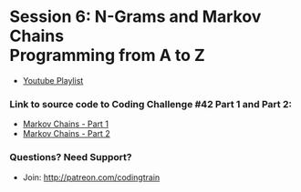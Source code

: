 # Session 6: N-Grams and Markov Chains<br />Programming from A to Z
* [Youtube Playlist](https://www.youtube.com/watch?v=v4kL0OHuxXs&list=PLRqwX-V7Uu6ah9Oqs_BFQIbGIn1XynsVT&index=1)


### Link to source code to Coding Challenge #42 Part 1 and Part 2: 
* [Markov Chains - Part 1](https://github.com/CodingTrain/Rainbow-Code/tree/master/challenges/CC_042-1_markov-chain)
* [Markov Chains - Part 2](https://github.com/CodingTrain/Rainbow-Code/tree/master/challenges/CC_042-2_markov-chain-names)

### Questions? Need Support?
* Join: http://patreon.com/codingtrain
